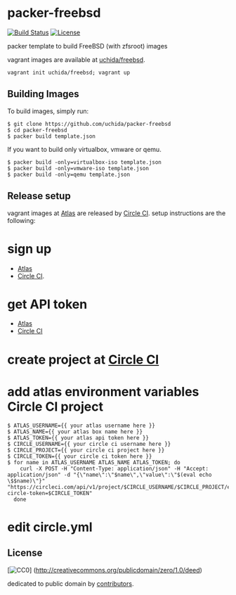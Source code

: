 # packer-freebsd

[![Build Status](https://img.shields.io/travis/uchida/packer-freebsd.svg)](https://travis-ci.org/uchida/packer-freebsd)
[![License](https://img.shields.io/github/license/uchida/packer-freebsd.svg)](http://creativecommons.org/publicdomain/zero/1.0/deed)

packer template to build FreeBSD (with zfsroot) images

vagrant images are available at [uchida/freebsd](https://atlas.hashicorp.com/uchida/boxes/freebsd).

```console
vagrant init uchida/freebsd; vagrant up
```

## Building Images

To build images, simply run:

```console
$ git clone https://github.com/uchida/packer-freebsd
$ cd packer-freebsd
$ packer build template.json
```

If you want to build only virtualbox, vmware or qemu.

```console
$ packer build -only=virtualbox-iso template.json
$ packer build -only=vmware-iso template.json
$ packer build -only=qemu template.json
```

## Release setup

vagrant images at [Atlas](https://atlas.hashicorp.com) are released by [Circle CI](https://circleci.com/).
setup instructions are the following:

# sign up
  - [Atlas](https://atlas.hashicorp.com/account/new)
  - [Circle CI](https://circleci.com/signup).
# get API token
  - [Atlas](https://atlas.hashicorp.com/settings/tokens)
  - [Circle CI](https://circleci.com/account/api)
# create project at [Circle CI](https://circleci.com/add-projects)
# add atlas environment variables Circle CI project
```console
$ ATLAS_USERNAME={{ your atlas username here }}
$ ATLAS_NAME={{ your atlas box name here }}
$ ATLAS_TOKEN={{ your atlas api token here }}
$ CIRCLE_USERNAME={{ your circle ci username here }}
$ CIRCLE_PROJECT={{ your circle ci project here }}
$ CIRCLE_TOKEN={{ your circle ci token here }}
$ for name in ATLAS_USERNAME ATLAS_NAME ATLAS_TOKEN; do
    curl -X POST -H "Content-Type: application/json" -H "Accept: application/json" -d "{\"name\":\"$name\",\"value\":\"$(eval echo \$$name)\"}" "https://circleci.com/api/v1/project/$CIRCLE_USERNAME/$CIRCLE_PROJECT/envvar?circle-token=$CIRCLE_TOKEN"
  done
```
# edit circle.yml

## License

[![CC0](http://i.creativecommons.org/p/zero/1.0/88x31.png "CC0")]
(http://creativecommons.org/publicdomain/zero/1.0/deed)

dedicated to public domain by [contributors](https://github.com/uchida/packer-freebsd/graphs/contributors).

